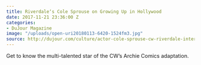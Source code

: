 ```yaml
---
title: Riverdale‘s Cole Sprouse on Growing Up in Hollywood
date: 2017-11-21 23:36:00 Z
categories:
- DuJour Magazine
image: "/uploads/open-uri20180113-6420-1524fm3.jpg"
source: http://dujour.com/culture/actor-cole-sprouse-cw-riverdale-interview/
---
```


Get to know the multi-talented star of the CW’s Archie Comics adaptation.
